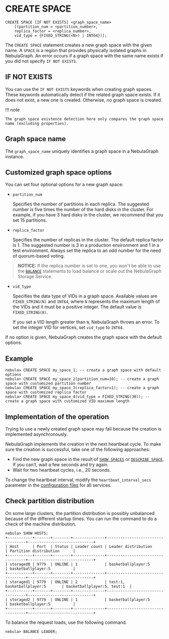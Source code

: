 # CREATE SPACE

```ngql
CREATE SPACE [IF NOT EXISTS] <graph_space_name>
    [(partition_num = <partition_number>, 
    replica_factor = <replica_number>, 
    vid_type = {FIXED_STRING(<N>) | INT64})];
```

<!-- `charset` and `collate` now each has only one value. Omit the two options for now.
    charset = <charset>,
    collate = <collate>, 
-->

The `CREATE SPACE` statement creates a new graph space with the given name. A `SPACE` is a region that provides physically isolated graphs in NebulaGraph. An error occurs if a graph space with the same name exists if you did not specify `IF NOT EXISTS`.

## IF NOT EXISTS

You can use the `IF NOT EXISTS` keywords when creating graph spaces. These keywords automatically detect if the related graph space exists. If it does not exist, a new one is created. Otherwise, no graph space is created.

!!! note

    The graph space existence detection here only compares the graph space name (excluding properties).

## Graph space name

The `graph_space_name` uniquely identifies a graph space in a NebulaGraph instance.

## Customized graph space options

You can set four optional options for a new graph space:

* `partition_num`

    Specifies the number of partitions in each replica. The suggested number is five times the number of the hard disks in the cluster. For example, if you have 3 hard disks in the cluster, we recommend that you set 15 partitions.

* `replica_factor`

    Specifies the number of replicas in the cluster. The default replica factor is 1. The suggested number is 3 in a production environment and 1 in a test environment. Always set the replica to an odd number for the need of quorum-based voting.

> **NOTICE:** If the replica number is set to one, you won't be able to use the [`BALANCE`](../../8.service-tuning/load-balance.md) statements to load balance or scale out the NebulaGraph Storage Service.

<!--* `charset`

    Short for the character set. A character set is a set of symbols and encodings. The default value is `utf8`.

* `collate`

    A set of rules for comparing characters in a character set. The default value is `utf8_bin`.
-->

* `vid_type`

    Specifies the data type of VIDs in a graph space. Available values are `FIXED_STRING(N)` and `INT64`, where `N` represents the maximum length of the VIDs and it must be a positive integer. The default value is `FIXED_STRING(8)`. 
    
    If you set a VID length greater than `N`, NebulaGraph throws an error. To set the integer VID for vertices, set `vid_type` to `INT64`.

If no option is given, NebulaGraph creates the graph space with the default options.

## Example

```ngql
nebula> CREATE SPACE my_space_1; -- create a graph space with default options
nebula> CREATE SPACE my_space_2(partition_num=10); -- create a graph space with customized partition number
nebula> CREATE SPACE my_space_3(replica_factor=1); -- create a graph space with customized replica factor
nebula> CREATE SPACE my_space_4(vid_type = FIXED_STRING(30)); -- create a graph space with customized VID maximum length
```

## Implementation of the operation

Trying to use a newly created graph space may fail because the creation is implemented asynchronously.

NebulaGraph implements the creation in the next heartbeat cycle. To make sure the creation is successful, take one of the following approaches:

* Find the new graph space in the result of [`SHOW SPACES`](3.show-spaces.md) or [`DESCRIBE SPACE`](4.describe-space.md). If you can't, wait a few seconds and try again.
* Wait for two heartbeat cycles, i.e., 20 seconds.

To change the heartbeat interval, modify the `heartbeat_interval_secs` parameter in the [configuration files](../../5.configurations-and-logs/1.configurations/1.configurations.md) for all services.

## Check partition distribution

On some large clusters, the partition distribution is possibly unbalanced because of the different startup times. You can run the command to do a check of the machine distribution.

```ngql
nebula> SHOW HOSTS;
+-----------+-------+--------+--------------+----------------------------------+-----------------------------+
| Host      | Port  | Status | Leader count | Leader distribution              | Partition distribution      |
+-----------+-------+--------+--------------+----------------------------------+-----------------------------+
| storaged0 | 9779  | ONLINE | 1            | basketballplayer:5               | basketballplayer:5          |
+-----------+-------+--------+--------------+----------------------------------+-----------------------------+
| storaged1 | 9779  | ONLINE | 2            | test:1, basketballplayer:5       | basketballplayer:5, test:1  |
+-----------+-------+--------+--------------+----------------------------------+-----------------------------+
| storaged2 | 9779  | ONLINE | 1            | basketballplayer:5               | basketballplayer:5          |
+-----------+-------+--------+--------------+----------------------------------+-----------------------------+
```

To balance the request loads, use the following command.

```ngql
nebula> BALANCE LEADER;
```
